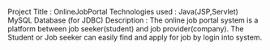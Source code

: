 Project Title : OnlineJobPortal
Technologies used : Java(JSP,Servlet) MySQL Database (for JDBC)
Description : The online job portal system is a platform between job seeker(student) and job provider(company). The Student or Job seeker can easily find and apply for job by login into system.
